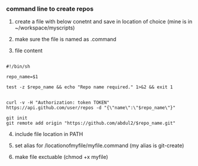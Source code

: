 
### command line to create repos

1. create a file  with below conetnt and save in location of choice  (mine is in ~/workspace/myscripts)

2. make sure the file is named as <myfile>.command

3. file content 

```

#!/bin/sh

repo_name=$1

test -z $repo_name && echo "Repo name required." 1>&2 && exit 1


curl -v -H "Authorization: token TOKEN" https://api.github.com/user/repos -d "{\"name\":\"$repo_name\"}"

git init
git remote add origin "https://github.com/abdul2/$repo_name.git"

```
4.  include file location in PATH

5. set alias for  /locationofmyfile/myfile.command (my alias is git-create)

6. make file exctuable (chmod +x myfile)